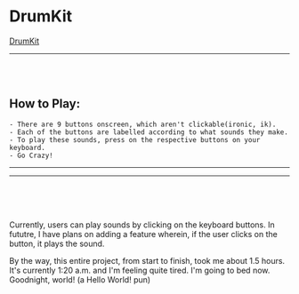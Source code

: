 # DrumKit 
[DrumKit](./meta.jpg)

<hr><br><br>

## How to Play:
    - There are 9 buttons onscreen, which aren't clickable(ironic, ik).
    - Each of the buttons are labelled according to what sounds they make.
    - To play these sounds, press on the respective buttons on your keyboard.
    - Go Crazy!

<hr><hr><br><br><br>

Currently, users can play sounds by clicking on the keyboard buttons. In fututre, I have plans on adding a feature wherein, if the user clicks on the button, it plays the sound.

By the way, this entire project, from start to finish, took me about 1.5 hours. It's currently 1:20 a.m. and I'm feeling quite tired. I'm going to bed now. Goodnight, world! (a Hello World! pun)